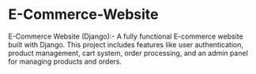 # E-Commerce-Website
E-Commerce Website (Django):- A fully functional E-commerce website built with Django. This project includes features like user authentication, product management, cart system, order processing, and an admin panel for managing products and orders.
